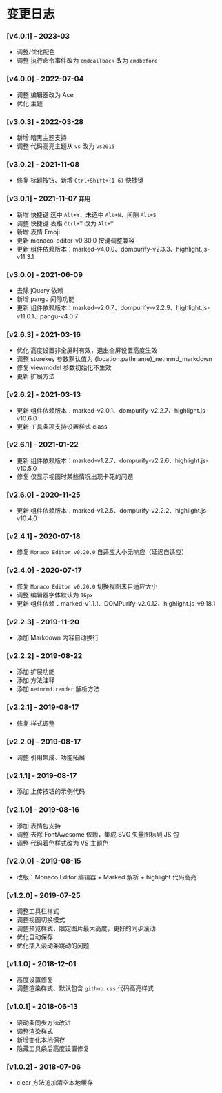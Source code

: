 ﻿# 变更日志

### [v4.0.1] - 2023-03
- 调整/优化配色
- 调整 执行命令事件改为 `cmdcallback` 改为 `cmdbefore`

### [v4.0.0] - 2022-07-04
- 调整 编辑器改为 Ace
- 优化 主题

### [v3.0.3] - 2022-03-28
- 新增 暗黑主题支持
- 调整 代码高亮主题从 `vs` 改为 `vs2015`

### [v3.0.2] - 2021-11-08
- 修复 标题按钮、新增 `Ctrl+Shift+(1-6)` 快捷键

### [v3.0.1] - 2021-11-07 `弃用`
- 新增 快捷键 选中 `Alt+Y`、未选中 `Alt+N`、间隙 `Alt+S`
- 调整 快捷键 表格 `Ctrl+T` 改为 `Alt+T`
- 新增 表情 Emoji
- 更新 monaco-editor-v0.30.0 按键调整兼容
- 更新 组件依赖版本：marked-v4.0.0、dompurify-v2.3.3、highlight.js-v11.3.1

### [v3.0.0] - 2021-06-09
- 去除 jQuery 依赖
- 新增 pangu 间隙功能
- 更新 组件依赖版本：marked-v2.0.7、dompurify-v2.2.9、highlight.js-v11.0.1、pangu-v4.0.7

### [v2.6.3] - 2021-03-16
- 优化 高度设置非全屏时有效，退出全屏设置高度生效
- 调整 storekey 参数默认值为 {location.pathname}_netnrmd_markdown
- 修复 viewmodel 参数初始化不生效
- 更新 扩展方法

### [v2.6.2] - 2021-03-13
- 更新 组件依赖版本：marked-v2.0.1、dompurify-v2.2.7、highlight.js-v10.6.0
- 更新 工具条项支持设置样式 class

### [v2.6.1] - 2021-01-22
- 更新 组件依赖版本：marked-v1.2.7、dompurify-v2.2.6、highlight.js-v10.5.0
- 修复 仅显示视图时某些情况出现卡死的问题

### [v2.6.0] - 2020-11-25
- 更新 组件依赖版本：marked-v1.2.5、dompurify-v2.2.2、highlight.js-v10.4.0

### [v2.4.1] - 2020-07-18
- 修复 `Monaco Editor v0.20.0` 自适应大小无响应（延迟自适应）

### [v2.4.0] - 2020-07-17
- 修复 `Monaco Editor v0.20.0` 切换视图未自适应大小
- 调整 编辑器字体默认为 `16px`
- 更新 组件依赖：marked-v1.1.1、DOMPurify-v2.0.12、highlight.js-v9.18.1

### [v2.2.3] - 2019-11-20
- 添加 Markdown 内容自动换行

### [v2.2.2] - 2019-08-22
- 添加 扩展功能
- 添加 方法注释
- 添加 `netnrmd.render` 解析方法

### [v2.2.1] - 2019-08-17
- 修复 样式调整

### [v2.2.0] - 2019-08-17
- 调整 引用集成、功能拓展

### [v2.1.1] - 2019-08-17
- 添加 上传按钮的示例代码

### [v2.1.0] - 2019-08-16
- 添加 表情包支持
- 调整 去除 FontAwesome 依赖，集成 SVG 矢量图标到 JS 包
- 调整 代码着色样式改为 VS 主题色

### [v2.0.0] - 2019-08-15
- 改版：Monaco Editor 编辑器 + Marked 解析 + highlight 代码高亮

### [v1.2.0] - 2019-07-25
- 调整工具栏样式
- 调整视图切换模式
- 调整预览样式，限定图片最大高度，更好的同步滚动
- 优化自动保存
- 优化插入滚动条跳动的问题

### [v1.1.0] - 2018-12-01
- 高度设置修复
- 调整渲染样式、默认包含 `github.css` 代码高亮样式

### [v1.0.1] - 2018-06-13
- 滚动条同步方法改进
- 调整渲染样式
- 新增变化本地保存
- 隐藏工具条后高度设置修复

### [v1.0.2] - 2018-07-06
- clear 方法追加清空本地缓存